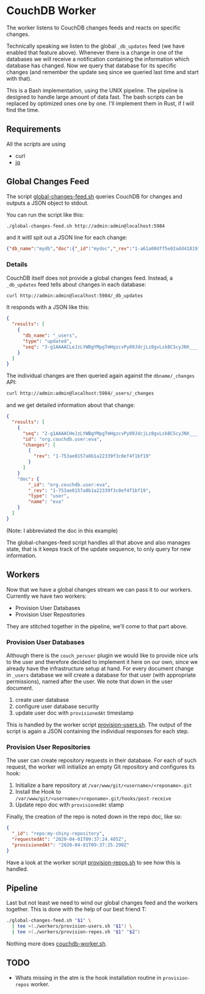 # CouchDB Worker
The worker listens to CouchDB changes feeds and reacts on specific changes.

Technically speaking we listen to the global `_db_updates` feed (we have enabled that feature above). Whenever there is a change in one of the databases we will receive a notification containing the information which database has changed.
Now we query that database for its specific changes (and remember the update seq since we queried last time and start with that).

This is a Bash implementation, using the UNIX pipeline. The pipeline is designed to handle large amount of data fast. The bash scripts can be replaced by optimized ones one by one. I'll implement them in Rust, if I will find the time.


## Requirements
All the scripts are using

* curl
* [jq](https://stedolan.github.io/jq/)


## Global Changes Feed
The script [global-changes-feed.sh](global-changes-feed.sh) queries CouchDB for changes and outputs a JSON object to stdout.

You can run the script like this:
```sh
./global-changes-feed.sh http://admin:admin@localhost:5984
```

and it witll spit out a JSON line for each change:
```json
{"db_name":"mydb","doc":{"_id":"mydoc","_rev":"1-a61a00dff5e02add41819138aba3282d","foo":"bar"}
```

### Details
CouchDB itself does not provide a global changes feed. Instead, a `_db_updates` feed tells about changes in each database:

```sh
curl http://admin:admin@localhost:5984/_db_updates
```

It responds with a JSON like this:
```json
{
  "results": [
    {
      "db_name": "_users",
      "type": "updated",
      "seq": "3-g1AAAACLeJzLYWBgYMpgTmHgzcvPy09JdcjLz8gvLskBCScyJNX___..."
    }
  ]
}
```

The individual changes are then queried again against the `dbname/_changes` API:

```sh
curl http://admin:admin@localhost:5984/_users/_changes
```

and we get detailed information about that change:

```json
{
  "results": [
    {
      "seq": "2-g1AAAACHeJzLYWBgYMpgTmHgzcvPy09JdcjLz8gvLskBCScyJNX___...",
      "id": "org.couchdb.user:eva",
      "changes": [
        {
          "rev": "1-753ae0157a8b1a22339f3c0ef4f1bf19"
        }
      ]
    }
    "doc": {
        "_id": "org.couchdb.user:eva",
        "_rev": "1-753ae0157a8b1a22339f3c0ef4f1bf19",
        "type": "user",
        "name": "eva"
    }
  ]
}
```
(Note: I abbreviated the doc in this example)

The global-changes-feed script handles all that above and also manages state, that is it keeps track of the update sequence, to only query for new information.


## Workers
Now that we have a global changes stream we can pass it to our workers. Currently we have two workers:

* Provision User Databases
* Provision User Repositories

They are stitched together in the pipeline, we'll come to that part above.


### Provision User Databases
Although there is the `couch_peruser` plugin we would like to provide nice urls to the user and therefore decided to implement it here on our own, since we already have the infrastructure setup at hand. For every document change in `_users` database we will create a database for that user (with appropriate permissions), named after the user. We note that down in the user document.

1. create user database
1. configure user database security
1. update user doc with `provisionedAt` timestamp

This is handled by the worker script [provision-users.sh](workers/provision-users.sh). The output of the script is again a JSON containing the individual responses for each step.


### Provision User Repositories
The user can create repository requests in their database. For each of such request, the worker will initialize an empty Git repository and configures its hook:

1. Initialize a bare repository at `/var/www/git/<username>/<reponame>.git`
2. Install the Hook to `/var/www/git/<username>/<reponame>.git/hooks/post-receive`
1. Update repo doc with `provisionedAt` stamp

Finally, the creation of the repo is noted down in the repo doc, like so:

```json
{
  "_id": "repo:my-shiny-repository",
  "requestedAt": "2020-04-01T09:37:24.405Z",
  "provisionedAt": "2020-04-01T09:37:25.290Z"
}
```

Have a look at the worker script [provision-repos.sh](workers/provision-repos.sh) to see how this is handled.


## Pipeline
Last but not least we need to wind our global changes feed and the workers together. This is done with the help of our best friend T:

```bash
./global-changes-feed.sh "$1" \
  | tee >(./workers/provision-users.sh "$1") \
  | tee >(./workers/provision-repos.sh "$1" "$2")
```

Nothing more does [couchdb-worker.sh](couchdb-worker.sh).


## TODO

* Whats missing in the atm is the hook installation routine in `provision-repos` worker.
